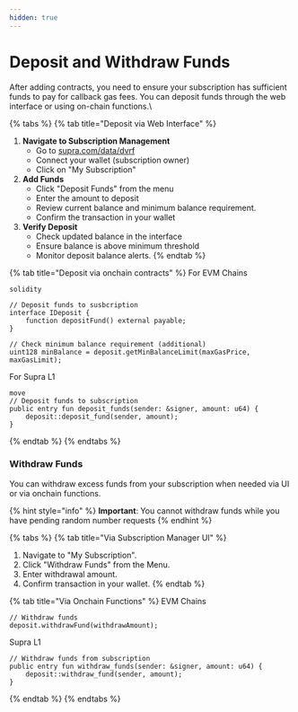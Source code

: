 ```yaml
---
hidden: true
---
```


# Deposit and Withdraw Funds

After adding contracts, you need to ensure your subscription has sufficient funds to pay for callback gas fees. You can deposit funds through the web interface or using on-chain functions.\


{% tabs %}
{% tab title="Deposit via Web Interface" %}
1. **Navigate to Subscription Management**
   * Go to [supra.com/data/dvrf](https://supra.com/data/dvrf)
   * Connect your wallet (subscription owner)
   * Click on "My Subscription"
2. **Add Funds**
   * Click "Deposit Funds" from the menu
   * Enter the amount to deposit
   * Review current balance and minimum balance requirement.&#x20;
   * Confirm the transaction in your wallet
3. **Verify Deposit**
   * Check updated balance in the interface
   * Ensure balance is above minimum threshold
   * Monitor deposit balance alerts.
{% endtab %}

{% tab title="Deposit via onchain contracts" %}
For EVM Chains

```solidity
solidity

// Deposit funds to susbcription
interface IDeposit {
    function depositFund() external payable;
}

// Check minimum balance requirement (additional)
uint128 minBalance = deposit.getMinBalanceLimit(maxGasPrice, maxGasLimit);
```

For Supra L1

```solidity
move
// Deposit funds to subscription
public entry fun deposit_funds(sender: &signer, amount: u64) {
    deposit::deposit_fund(sender, amount);
}

```
{% endtab %}
{% endtabs %}



### Withdraw Funds

You can withdraw excess funds from your subscription when needed via UI or via onchain functions.&#x20;

{% hint style="info" %}
**Important**: You cannot withdraw funds while you have pending random number requests
{% endhint %}

{% tabs %}
{% tab title="Via Subscription Manager UI" %}


1. Navigate to "My Subscription".
2. Click "Withdraw Funds" from the Menu.
3. Enter withdrawal amount.
4. Confirm transaction in your wallet.
{% endtab %}

{% tab title="Via Onchain Functions" %}
EVM Chains

```solidity
// Withdraw funds
deposit.withdrawFund(withdrawAmount);

```

Supra L1

```solidity
// Withdraw funds from subscription
public entry fun withdraw_funds(sender: &signer, amount: u64) {
    deposit::withdraw_fund(sender, amount);
}

```
{% endtab %}
{% endtabs %}





####

####
